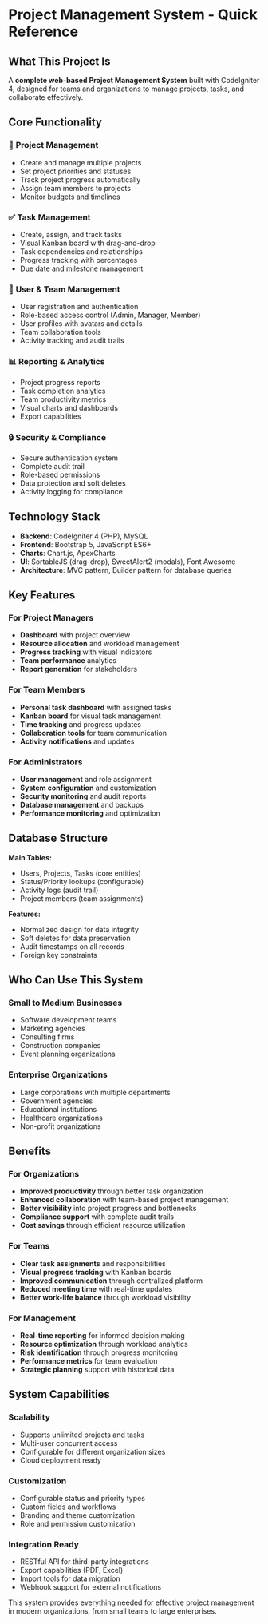 # Project Management System - Quick Reference

## What This Project Is

A **complete web-based Project Management System** built with CodeIgniter 4, designed for teams and organizations to manage projects, tasks, and collaborate effectively.

## Core Functionality

### 🏢 **Project Management**
- Create and manage multiple projects
- Set project priorities and statuses
- Track project progress automatically
- Assign team members to projects
- Monitor budgets and timelines

### ✅ **Task Management**
- Create, assign, and track tasks
- Visual Kanban board with drag-and-drop
- Task dependencies and relationships
- Progress tracking with percentages
- Due date and milestone management

### 👥 **User & Team Management**
- User registration and authentication
- Role-based access control (Admin, Manager, Member)
- User profiles with avatars and details
- Team collaboration tools
- Activity tracking and audit trails

### 📊 **Reporting & Analytics**
- Project progress reports
- Task completion analytics
- Team productivity metrics
- Visual charts and dashboards
- Export capabilities

### 🔒 **Security & Compliance**
- Secure authentication system
- Complete audit trail
- Role-based permissions
- Data protection and soft deletes
- Activity logging for compliance

## Technology Stack

- **Backend**: CodeIgniter 4 (PHP), MySQL
- **Frontend**: Bootstrap 5, JavaScript ES6+
- **Charts**: Chart.js, ApexCharts
- **UI**: SortableJS (drag-drop), SweetAlert2 (modals), Font Awesome
- **Architecture**: MVC pattern, Builder pattern for database queries

## Key Features

### For Project Managers
- **Dashboard** with project overview
- **Resource allocation** and workload management
- **Progress tracking** with visual indicators
- **Team performance** analytics
- **Report generation** for stakeholders

### For Team Members
- **Personal task dashboard** with assigned tasks
- **Kanban board** for visual task management
- **Time tracking** and progress updates
- **Collaboration tools** for team communication
- **Activity notifications** and updates

### For Administrators
- **User management** and role assignment
- **System configuration** and customization
- **Security monitoring** and audit reports
- **Database management** and backups
- **Performance monitoring** and optimization

## Database Structure

**Main Tables:**
- Users, Projects, Tasks (core entities)
- Status/Priority lookups (configurable)
- Activity logs (audit trail)
- Project members (team assignments)

**Features:**
- Normalized design for data integrity
- Soft deletes for data preservation
- Audit timestamps on all records
- Foreign key constraints

## Who Can Use This System

### Small to Medium Businesses
- Software development teams
- Marketing agencies
- Consulting firms
- Construction companies
- Event planning organizations

### Enterprise Organizations
- Large corporations with multiple departments
- Government agencies
- Educational institutions
- Healthcare organizations
- Non-profit organizations

## Benefits

### For Organizations
- **Improved productivity** through better task organization
- **Enhanced collaboration** with team-based project management
- **Better visibility** into project progress and bottlenecks
- **Compliance support** with complete audit trails
- **Cost savings** through efficient resource utilization

### For Teams
- **Clear task assignments** and responsibilities
- **Visual progress tracking** with Kanban boards
- **Improved communication** through centralized platform
- **Reduced meeting time** with real-time updates
- **Better work-life balance** through workload visibility

### For Management
- **Real-time reporting** for informed decision making
- **Resource optimization** through workload analytics
- **Risk identification** through progress monitoring
- **Performance metrics** for team evaluation
- **Strategic planning** support with historical data

## System Capabilities

### Scalability
- Supports unlimited projects and tasks
- Multi-user concurrent access
- Configurable for different organization sizes
- Cloud deployment ready

### Customization
- Configurable status and priority types
- Custom fields and workflows
- Branding and theme customization
- Role and permission customization

### Integration Ready
- RESTful API for third-party integrations
- Export capabilities (PDF, Excel)
- Import tools for data migration
- Webhook support for external notifications

This system provides everything needed for effective project management in modern organizations, from small teams to large enterprises.
